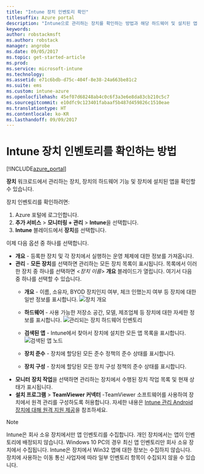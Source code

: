 ```yaml
---
title: "Intune 장치 인벤토리 확인"
titlesuffix: Azure portal
description: "Intune으로 관리하는 장치를 확인하는 방법과 해당 하드웨어 및 설치된 앱을 파악하는 방법을 알아봅니다.\""
keywords: 
author: robstackmsft
ms.author: robstack
manager: angrobe
ms.date: 09/05/2017
ms.topic: get-started-article
ms.prod: 
ms.service: microsoft-intune
ms.technology: 
ms.assetid: e71c6bdb-d75c-404f-8e38-24a663be81c2
ms.suite: ems
ms.custom: intune-azure
ms.openlocfilehash: 45ef07d68248ab4c0c6f3a3e6e8da83cb210c5c7
ms.sourcegitcommit: e10dfc9c123401fabaaf5b487d459826c1510eae
ms.translationtype: HT
ms.contentlocale: ko-KR
ms.lasthandoff: 09/09/2017
---
```

# <a name="how-to-view-intune-device-inventory"></a>Intune 장치 인벤토리를 확인하는 방법


[!INCLUDE[azure_portal](./includes/azure_portal.md)]

**장치** 워크로드에서 관리하는 장치, 장치의 하드웨어 기능 및 장치에 설치된 앱을 확인할 수 있습니다. 

장치 인벤토리를 확인하려면:

1. Azure 포털에 로그인합니다.
2. **추가 서비스** > **모니터링 + 관리** > **Intune**을 선택합니다.
3. **Intune** 블레이드에서 **장치**를 선택합니다.

이제 다음 옵션 중 하나를 선택합니다.

- **개요** - 등록한 장치 및 각 장치에서 실행하는 운영 체제에 대한 정보를 가져옵니다.
- **관리** - **모든 장치**를 선택하면 관리하는 모든 장치 목록이 표시됩니다.
    목록에서 이러한 장치 중 하나를 선택하면 <*장치 이름*> **개요** 블레이드가 열립니다. 여기서 다음 중 하나를 선택할 수 있습니다.
    - **개요** - 이름, 소유자, BYOD 장치인지 여부, 체크 인했는지 여부 등 장치에 대한 일반 정보를 표시합니다.
    ![장치 개요](./media/device-overview.png)
    - **하드웨어** - 사용 가능한 저장소 공간, 모델, 제조업체 등 장치에 대한 자세한 정보를 표시합니다.
    ![관리되는 장치 하드웨어 인벤토리](./media/hardware-inventory.png)
    - **검색된 앱** - Intune에서 찾아서 장치에 설치한 모든 앱 목록을 표시합니다.
    ![검색된 앱 노드](./media/detected-applications.png)
    


    - **장치 준수** - 장치에 할당된 모든 준수 정책의 준수 상태를 표시합니다.
    - **장치 구성** - 장치에 할당된 모든 장치 구성 정책의 준수 상태를 표시합니다.
- **모니터** **장치 작업**을 선택하면 관리하는 장치에서 수행된 장치 작업 목록 및 현재 상태가 표시됩니다.
- **설치 프로그램** > **TeamViewer 커넥터** -TeamViewer 소프트웨어를 사용하여 장치에서 원격 관리를 구성하도록 허용합니다. 자세한 내용은 [Intune 관리 Android 장치에 대해 원격 지원 제공](/intune/device-profile-android-teamviewer)을 참조하세요.

>[!NOTE]
> Intune은 회사 소유 장치에서만 앱 인벤토리를 수집합니다. 개인 장치에서는 앱이 인벤토리에 배정되지 않습니다. Windows 10 PC의 경우 최신 앱 인벤토리만 회사 소유 장치에서 수집됩니다. Intune은 장치에서 Win32 앱에 대한 정보는 수집하지 않습니다.
> 장치에 사용하는 이동 통신 사업자에 따라 일부 인벤토리 항목이 수집되지 않을 수 있습니다.
